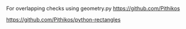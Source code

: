

For overlapping checks using geometry.py
https://github.com/Pithikos

https://github.com/Pithikos/python-rectangles